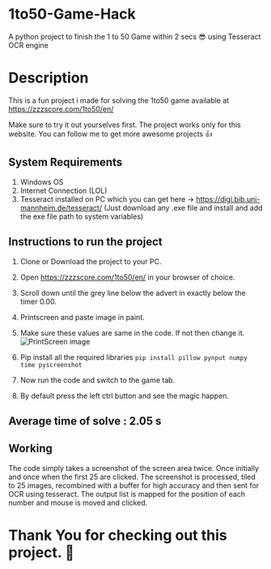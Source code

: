 # 1to50-Game-Hack
A python project to finish the 1 to 50 Game within 2 secs 😎 using Tesseract OCR engine

# Description
This is a fun project i made for solving the 1to50 game available at https://zzzscore.com/1to50/en/

Make sure to try it out yourselves first.
The project works only for this website.
You can follow me to get more awesome projects :thumbsup:

## System Requirements
1. Windows OS
2. Internet Connection (LOL)
3. Tesseract installed on PC which you can get here -> https://digi.bib.uni-mannheim.de/tesseract/ (Just download any .exe file and install and add the exe file path to system variables)

## Instructions to run the project
1. Clone or Download the project to your PC.
2. Open https://zzzscore.com/1to50/en/ in your browser of choice.
3. Scroll down until the grey line below the advert in exactly below the timer 0.00.
3. Printscreen and paste image in paint.
4. Make sure these values are same in the code. If not then change it.
![PrintScreen image](https://i.imgur.com/7f4IBXM.png)

5. Pip install all the required libraries 
`pip install pillow pynput numpy time pyscreenshot`

6. Now run the code and switch to the game tab.
7. By default press the left ctrl button and see the magic happen.

## Average time of solve : 2.05 s

## Working
The code simply takes a screenshot of the screen area twice. Once initially and once when the first 25 are clicked.
The screenshot is processed, tiled to 25 images, recombined with a buffer for high accuracy and then sent for OCR using tesseract.
The output list is mapped for the position of each number and mouse is moved and clicked.

# Thank You for checking out this project. :pray:
